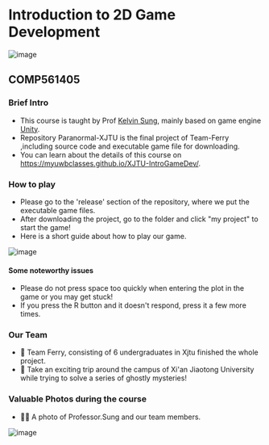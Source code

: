 # Introduction to 2D Game Development

![image](https://github.com/kiyotakali/Paranormal-XJTU/blob/main/add.png)
## COMP561405
### Brief Intro
- This course is taught by Prof [Kelvin Sung](https://faculty.washington.edu/ksung/), mainly based on game engine [Unity](https://unity.com/cn).
- Repository Paranormal-XJTU is the final project of Team-Ferry ,including source code and executable game file for downloading.
- You can learn about the details of this course on https://myuwbclasses.github.io/XJTU-IntroGameDev/.

### How to play
- Please go to the 'release' section of the repository, where we put the executable game files.
- After downloading the project, go to the folder and click "my project" to start the game!
- Here is a short guide about how to play our game.

![image](https://github.com/kiyotakali/Paranormal-XJTU/blob/main/%E9%94%AE%E4%BD%8D%E6%8C%87%E5%BC%95.png)

#### Some noteworthy issues
- Please do not press space too quickly when entering the plot in the game or you may get stuck!
- If you press the R button and it doesn't respond, press it a few more times.

  
### Our Team
- 💞 Team Ferry, consisting of 6 undergraduates in Xjtu finished the whole project. 
- 💪 Take an exciting trip around the campus of Xi'an Jiaotong University while trying to solve a series of ghostly mysteries!

### Valuable Photos during the course
- 👨‍🏫 A photo of Professor.Sung and our team members.
  
![image](https://github.com/kiyotakali/Paranormal-XJTU/blob/main/photo.png)
